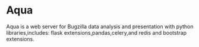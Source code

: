 # Aqua
Aqua  is a web server  for Bugzilla data analysis and presentation with python libraries,includes:
  flask extensions,pandas,celery,and redis and bootstrap extensions.
